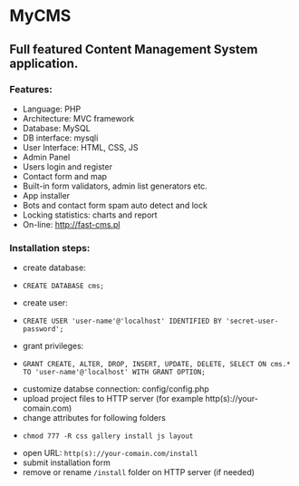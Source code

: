 # MyCMS
## Full featured Content Management System application. 
### Features:
* Language: PHP
* Architecture: MVC framework
* Database: MySQL
* DB interface: mysqli
* User Interface: HTML, CSS, JS
* Admin Panel
* Users login and register
* Contact form and map
* Built-in form validators, admin list generators etc.
* App installer
* Bots and contact form spam auto detect and lock
* Locking statistics: charts and report
* On-line: http://fast-cms.pl
### Installation steps:
* create database:
- `CREATE DATABASE cms;`
* create user:
- `CREATE USER 'user-name'@'localhost' IDENTIFIED BY 'secret-user-password';`
* grant privileges:
- `GRANT CREATE, ALTER, DROP, INSERT, UPDATE, DELETE, SELECT ON cms.* TO 'user-name'@'localhost' WITH GRANT OPTION;`
* customize databse connection: config/config.php
* upload project files to HTTP server (for example http(s)://your-comain.com)
* change attributes for following folders
- `chmod 777 -R css gallery install js layout`
* open URL: `http(s)://your-comain.com/install`
* submit installation form
* remove or rename `/install` folder on HTTP server (if needed)
